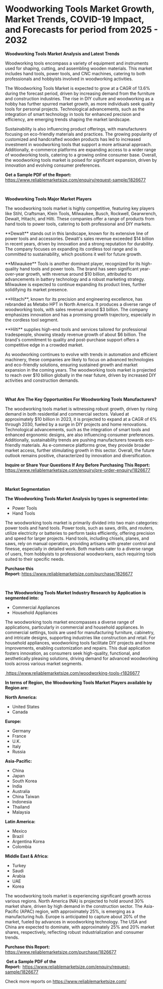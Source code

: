 <p><h1>Woodworking Tools Market Growth, Market Trends, COVID-19 Impact, and Forecasts for period from 2025 - 2032</h1></p><p><strong>Woodworking Tools Market Analysis and Latest Trends</strong></p>
<p><p>Woodworking tools encompass a variety of equipment and instruments used for shaping, cutting, and assembling wooden materials. This market includes hand tools, power tools, and CNC machines, catering to both professionals and hobbyists involved in woodworking activities. </p><p>The Woodworking Tools Market is expected to grow at a CAGR of 13.6% during the forecast period, driven by increasing demand from the furniture and construction industries. The rise in DIY culture and woodworking as a hobby has further spurred market growth, as more individuals seek quality tools for personal projects. Technological advancements, such as the integration of smart technology in tools for enhanced precision and efficiency, are emerging trends shaping the market landscape. </p><p>Sustainability is also influencing product offerings, with manufacturers focusing on eco-friendly materials and practices. The growing popularity of customized and handcrafted wooden products has led to increased investment in woodworking tools that support a more artisanal approach. Additionally, e-commerce platforms are expanding access to a wider range of woodworking tools, catering to a growing online consumer base. Overall, the woodworking tools market is poised for significant expansion, driven by innovation and evolving consumer preferences.</p></p>
<p><strong>Get a Sample PDF of the Report:&nbsp;</strong> <a href="https://www.reliablemarketsize.com/enquiry/request-sample/1826677?utm_campaign=2115&utm_medium=2&utm_source=Github&utm_content=ia&utm_term=18022025&utm_id=woodworking-tools">https://www.reliablemarketsize.com/enquiry/request-sample/1826677</a></p>
<p>&nbsp;</p>
<p><strong>Woodworking Tools Major Market Players</strong></p>
<p><p>The woodworking tools market is highly competitive, featuring key players like Stihl, Craftsman, Klein Tools, Milwaukee, Busch, Rockwell, Gearwrench, Dewalt, Hitachi, and Hilti. These companies offer a range of products from hand tools to power tools, catering to both professional and DIY markets.</p><p>**Dewalt** stands out in this landscape, known for its extensive line of power tools and accessories. Dewalt's sales revenue exceeded $14 billion in recent years, driven by innovation and a strong reputation for durability. The company focuses on expanding its cordless tool range and is committed to sustainability, which positions it well for future growth.</p><p>**Milwaukee** Tools is another dominant player, recognized for its high-quality hand tools and power tools. The brand has seen significant year-over-year growth, with revenue around $10 billion, attributed to advancements in battery technology and a robust marketing strategy. Milwaukee is expected to continue expanding its product lines, further solidifying its market presence.</p><p>**Hitachi**, known for its precision and engineering excellence, has rebranded as Metabo HPT in North America. It produces a diverse range of woodworking tools, with sales revenue around $3 billion. The company emphasizes innovation and has a promising growth trajectory, especially in the cordless tool segment.</p><p>**Hilti** supplies high-end tools and services tailored for professional tradespeople, showing steady revenue growth of about $6 billion. The brand's commitment to quality and post-purchase support offers a competitive edge in a crowded market.</p><p>As woodworking continues to evolve with trends in automation and efficient machinery, these companies are likely to focus on advanced technologies and eco-friendly solutions, ensuring sustained growth and market expansion in the coming years. The woodworking tools market is projected to reach over $10 billion globally in the near future, driven by increased DIY activities and construction demands.</p></p>
<p>&nbsp;</p>
<p><strong>What Are The Key Opportunities For Woodworking Tools Manufacturers?</strong></p>
<p><p>The woodworking tools market is witnessing robust growth, driven by rising demand in both residential and commercial sectors. Valued at approximately $10 billion in 2023, it is projected to expand at a CAGR of 6% through 2030, fueled by a surge in DIY projects and home renovations. Technological advancements, such as the integration of smart tools and enhanced ergonomic designs, are also influencing consumer preferences. Additionally, sustainability trends are pushing manufacturers towards eco-friendly materials. As e-commerce platforms grow, they provide broader market access, further stimulating growth in this sector. Overall, the future outlook remains positive, characterized by innovation and diversification.</p></p>
<p><strong>Inquire or Share Your Questions If Any Before Purchasing This Report:</strong> <a href="https://www.reliablemarketsize.com/enquiry/pre-order-enquiry/1826677?utm_campaign=2115&utm_medium=2&utm_source=Github&utm_content=ia&utm_term=18022025&utm_id=woodworking-tools">https://www.reliablemarketsize.com/enquiry/pre-order-enquiry/1826677</a></p>
<p>&nbsp;</p>
<p><strong>Market Segmentation</strong></p>
<p><strong>The Woodworking Tools Market Analysis by types is segmented into:</strong></p>
<p><ul><li>Power Tools</li><li>Hand Tools</li></ul></p>
<p><p>The woodworking tools market is primarily divided into two main categories: power tools and hand tools. Power tools, such as saws, drills, and routers, utilize electricity or batteries to perform tasks efficiently, offering precision and speed for larger projects. Hand tools, including chisels, planes, and saws, rely on manual operation, providing artisans with greater control and finesse, especially in detailed work. Both markets cater to a diverse range of users, from hobbyists to professional woodworkers, each requiring tools suited to their specific needs.</p></p>
<p><strong>Purchase this Report:&nbsp;</strong><a href="https://www.reliablemarketsize.com/purchase/1826677?utm_campaign=2115&utm_medium=2&utm_source=Github&utm_content=ia&utm_term=18022025&utm_id=woodworking-tools">https://www.reliablemarketsize.com/purchase/1826677</a></p>
<p>&nbsp;</p>
<p><strong>The Woodworking Tools Market Industry Research by Application is segmented into:</strong></p>
<p><ul><li>Commercial Appliances</li><li>Household Appliances</li></ul></p>
<p><p>The woodworking tools market encompasses a diverse range of applications, particularly in commercial and household appliances. In commercial settings, tools are used for manufacturing furniture, cabinetry, and intricate designs, supporting industries like construction and retail. For household appliances, woodworking tools facilitate DIY projects and home improvements, enabling customization and repairs. This dual application fosters innovation, as consumers seek high-quality, functional, and aesthetically pleasing solutions, driving demand for advanced woodworking tools across various market segments.</p></p>
<p><a href="https://www.reliablemarketsize.com/woodworking-tools-r1826677?utm_campaign=2115&utm_medium=2&utm_source=Github&utm_content=ia&utm_term=18022025&utm_id=woodworking-tools">&nbsp;https://www.reliablemarketsize.com/woodworking-tools-r1826677</a></p>
<p><strong>In terms of Region, the Woodworking Tools Market Players available by Region are:</strong></p>
<p>
    <p> <strong> North America: </strong>
        <ul>
            <li>United States</li>
            <li>Canada</li>
        </ul>
        </p> 
    <p> <strong> Europe: </strong>
        <ul>
            <li>Germany</li>
            <li>France</li>
            <li>U.K.</li>
            <li>Italy</li>
            <li>Russia</li>
        </ul>
        </p> 
    <p> <strong> Asia-Pacific: </strong>
        <ul>
            <li>China</li>
            <li>Japan</li>
            <li>South Korea</li>
            <li>India</li>
            <li>Australia</li>
            <li>China Taiwan</li>
            <li>Indonesia</li>
            <li>Thailand</li>
            <li>Malaysia</li>
        </ul>
        </p> 
    <p> <strong> Latin America: </strong>
        <ul>
            <li>Mexico</li>
            <li>Brazil</li>
            <li>Argentina Korea</li>
            <li>Colombia</li>
        </ul>
        </p> 
    <p> <strong> Middle East & Africa: </strong>
        <ul>
            <li>Turkey</li>
            <li>Saudi</li>
            <li>Arabia</li>
            <li>UAE</li>
            <li>Korea</li>
        </ul>
    </p>
    </p>
<p><p>The woodworking tools market is experiencing significant growth across various regions. North America (NA) is projected to hold around 30% market share, driven by high demand in the construction sector. The Asia-Pacific (APAC) region, with approximately 25%, is emerging as a manufacturing hub. Europe is anticipated to capture about 20% of the market, fueled by advances in woodworking technology. The USA and China are expected to dominate, with approximately 25% and 20% market shares, respectively, reflecting robust industrialization and consumer trends.</p></p>
<p><strong>Purchase this Report: </strong><a href="https://www.reliablemarketsize.com/purchase/1826677?utm_campaign=2115&utm_medium=2&utm_source=Github&utm_content=ia&utm_term=18022025&utm_id=woodworking-tools">https://www.reliablemarketsize.com/purchase/1826677</a></p>
<p>&nbsp;<strong>Get a Sample PDF of the Report:&nbsp;&nbsp;</strong><a href="https://www.reliablemarketsize.com/enquiry/request-sample/1826677?utm_campaign=2115&utm_medium=2&utm_source=Github&utm_content=ia&utm_term=18022025&utm_id=woodworking-tools">https://www.reliablemarketsize.com/enquiry/request-sample/1826677</a></p>
<p><strong></strong></p>
<p>Check more reports on <a href="https://www.reliablemarketsize.com/?utm_campaign=2115&utm_medium=2&utm_source=Github&utm_content=ia&utm_term=18022025&utm_id=woodworking-tools">https://www.reliablemarketsize.com/</a></p>